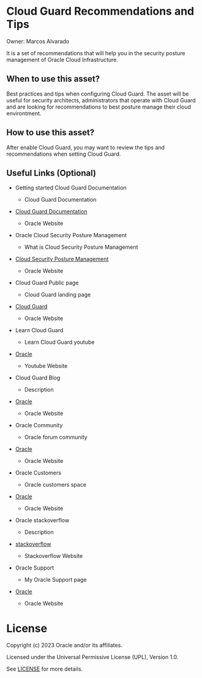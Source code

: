 # Cloud Guard Recommendations and Tips

Owner: Marcos Alvarado
 
It is a set of recommendations that will help you in the security posture management of Oracle Cloud Infrastructure.
 
## When to use this asset?

Best practices and tips when configuring Cloud Guard. The asset will be useful for security architects, administrators that operate with Cloud Guard and are looking for recommendations to best posture manage their cloud environtment.
 
## How to use this asset?
 
After enable Cloud Guard, you may want to review the tips and recommendations when setting Cloud Guard.
 
## Useful Links (Optional)
 
- Getting started Cloud Guard Documentation
    - Cloud Guard Documentation
- [Cloud Guard Documentation](https://docs.oracle.com/en-us/iaas/cloud-guard/using/part-start.htm)
    - Oracle Website

- Oracle Cloud Security Posture Management
    - What is Cloud Security Posture Management
- [Cloud Security Posture Management](https://www.oracle.com/uk/security/cloud-security/what-is-cspm/)
    - Oracle Website    

- Cloud Guard Public page
    - Cloud Guard landing page
- [Cloud Guard](https://www.oracle.com/uk/security/cloud-security/cloud-guard/)
    - Oracle Website   

- Learn Cloud Guard
    - Learn Cloud Guard youtube
- [Oracle](https://www.youtube.com/watch?v=WrEBDKJxSjo&list=PLKCk3OyNwIzuzfWoqvCg4ucrkSK0J-vBD)
    - Youtube Website   

- Cloud Guard Blog
    - Description
- [Oracle](https://blogs.oracle.com/cloud-infrastructure/search.html?contentType=Blog-Post&default=cloud%20guard*)
    - Oracle Website     

- Oracle Community
    - Oracle forum community
- [Oracle](https://community.oracle.com/tech/apps-infra/categories/18430-cloud-infrastructure)
    - Oracle Website    

- Oracle Customers
    - Oracle customers space
- [Oracle](https://community.oracle.com/customerconnect/)
    - Oracle Website

 - Oracle stackoverflow
    - Description
- [stackoverflow](https://stackoverflow.com/questions/tagged/oracle-cloud-infrastructure)
    - Stackoverflow Website       

- Oracle Support 
    - My Oracle Support page
- [Oracle](https://support.oracle.com/portal/)
    - Oracle Website    


 
# License
 
Copyright (c) 2023 Oracle and/or its affiliates.
 
Licensed under the Universal Permissive License (UPL), Version 1.0.
 
See [LICENSE](https://github.com/oracle-devrel/technology-engineering/blob/folder-structure/LICENSE) for more details.
